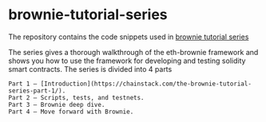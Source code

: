 # brownie-tutorial-series
The repository contains the code snippets used in [brownie tutorial series](https://chainstack.com/the-brownie-tutorial-series-part-1/)

The series gives a thorough walkthrough of the eth-brownie framework and shows you how to use the framework for developing and testing solidity smart contracts. The series is divided into 4 parts

    Part 1 – [Introduction](https://chainstack.com/the-brownie-tutorial-series-part-1/).
    Part 2 – Scripts, tests, and testnets.
    Part 3 – Brownie deep dive.
    Part 4 – Move forward with Brownie.
       

